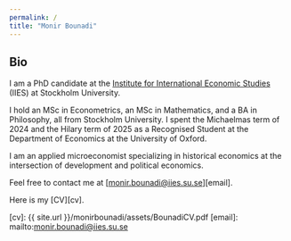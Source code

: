 ```yaml
---
permalink: /
title: "Monir Bounadi"
---
```


## Bio

I am a PhD candidate at the [Institute for International Economic Studies](https://www.su.se/institute-for-international-economic-studies/) (IIES) at Stockholm University. 

I hold an MSc in Econometrics, an MSc in Mathematics, and a BA in Philosophy, all from Stockholm University. I spent the Michaelmas term of 2024 and the Hilary term of 2025 as a Recognised Student at the Department of Economics at the University of Oxford.

I am an applied microeconomist specializing in historical economics at the intersection of development and political economics.

Feel free to contact me at [monir.bounadi@iies.su.se][email]. 

Here is my [CV][cv].

[cv]: {{ site.url }}/monirbounadi/assets/BounadiCV.pdf
[email]: mailto:monir.bounadi@iies.su.se
